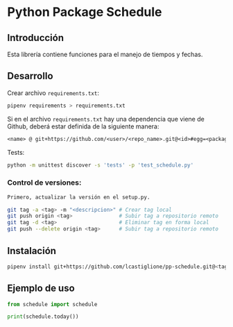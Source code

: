 ﻿# Python Package Schedule

## Introducción

Esta librería contiene funciones para el manejo de tiempos y fechas.



## Desarrollo

Crear archivo `requirements.txt`:

```bash
pipenv requirements > requirements.txt
```

Si en el archivo `requirements.txt` hay una dependencia que viene de Github, deberá estar definida de la siguiente manera:
```txt
<name> @ git+https://github.com/<user>/<repo_name>.git@<id>#egg=<package>
```



Tests:

```bash
python -m unittest discover -s 'tests' -p 'test_schedule.py'
```



### Control de versiones:

```bash
Primero, actualizar la versión en el setup.py.

git tag -a <tag> -m "<descripcion>" # Crear tag local
git push origin <tag> 				# Subir tag a repositorio remoto
git tag -d <tag> 					# Eliminar tag en forma local
git push --delete origin <tag>      # Subir tag a repositorio remoto
```



## Instalación

```bash
pipenv install git+https://github.com/lcastiglione/pp-schedule.git@<tag>#egg=schedule
```



## Ejemplo de uso

```python
from schedule import schedule

print(schedule.today())
```